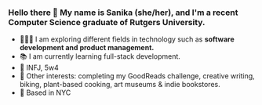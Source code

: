 ### Hello there 👋 My name is Sanika (she/her), and I'm a recent Computer Science graduate of Rutgers University.
- 👩🏽‍💻 I am exploring different fields in technology such as **software development and product management.**
- 📚 I am currently learning full-stack development.
- 💭 INFJ, 5w4
- 🌻 Other interests: completing my GoodReads challenge, creative writing, biking, plant-based cooking, art museums & indie bookstores.
- 🌆 Based in NYC
